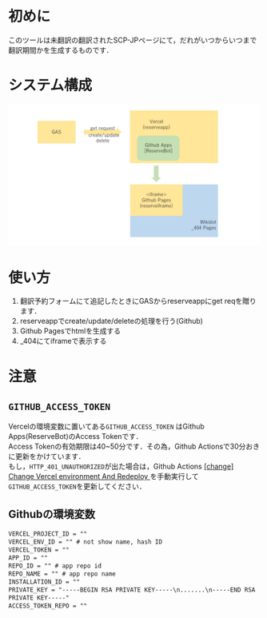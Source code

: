 # 初めに
このツールは未翻訳の翻訳されたSCP-JPページにて，だれがいつからいつまで翻訳期間かを生成するものです．

# システム構成
![](/reservebot.jpg)

# 使い方
1. 翻訳予約フォームにて追記したときにGASからreserveappにget reqを贈ります．
2. reserveappでcreate/update/deleteの処理を行う(Github)
3. Github Pagesでhtmlを生成する
4. _404にてiframeで表示する

# 注意
## `GITHUB_ACCESS_TOKEN`
Vercelの環境変数に置いてある`GITHUB_ACCESS_TOKEN` はGithub Apps(ReserveBot)のAccess Tokenです．  
Access Tokenの有効期限は40~50分です．その為，Github Actionsで30分おきに更新をかけています．  
もし，`HTTP_401_UNAUTHORIZED`が出た場合は，Github Actions [[change] Change Vercel environment And Redeploy
](https://github.com/RTa-scp/reserveiframe/actions/workflows/vercel.yaml)を手動実行して`GITHUB_ACCESS_TOKEN`を更新してください．


## Githubの環境変数
```
VERCEL_PROJECT_ID = ""
VERCEL_ENV_ID = "" # not show name, hash ID
VERCEL_TOKEN = ""
APP_ID = ""
REPO_ID = "" # app repo id
REPO_NAME = "" # app repo name
INSTALLATION_ID = ""
PRIVATE_KEY = "-----BEGIN RSA PRIVATE KEY-----\n.......\n-----END RSA PRIVATE KEY-----"
ACCESS_TOKEN_REPO = ""
```
